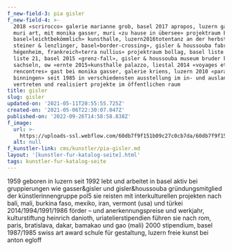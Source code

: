 ```yaml
---
f_new-field-3: pia gisler
f_new-field-4: >-
  2018 «scrirocco» galerie marianne grob, basel 2017 apropos, luzern galerie
  muri art, mit monika gasser, muri «zu hause in übersee» projektraum bollag,
  basel«leichtbekömmlich» kunsthalle, luzern2016totentanz an der herbstmesse
  steiner & lenzlinger, basel«border-crossing», gisler & houssouba fabrikculture
  hégenheim, frankreich«terra nullius» projektraum bollag, basel liste total,
  liste 21, basel 2015 «grenz-fall», gisler & houssouba museum bruder klaus,
  sachseln, ow «ernte 2015»kunsthalle palazzo, liestal 2014 «voyages et
  rencontres» gast bei monika gasser, galerie kriens, luzern 2010 «paradies
  binningen» seit 1985 in verschiedensten ausstellung im in- und ausland
  vertreten und realisiert projekte im öffentlichen raum
title: gisler
slug: gisler
updated-on: '2021-05-11T20:55:55.725Z'
created-on: '2021-05-06T22:30:07.047Z'
published-on: '2022-09-26T14:58:58.838Z'
f_image:
  url: >-
    https://uploads-ssl.webflow.com/60db7f9f151b09c27c0cb7da/60db7f9f151b0936b00cba41_gisler.jpg
  alt: null
f_kunstler-link: cms/kunstler/pia-gisler.md
layout: '[kunstler-fur-katalog-seite].html'
tags: kunstler-fur-katalog-seite
---
```


1959 geboren in luzern seit 1992 lebt und arbeitet in basel aktiv bei gruppierungen wie gasser&gisler und gisler&houssouba gründungsmitglied der künstlerinnengruppe pol5 sie reisten mit interkulturellen projekten nach bali, mali, burkina faso, mexiko, iran, vermont (usa) und türkei 2014/1994/1991/1986 förder – und anerkennungspreise und werkjahr, kulturstiftung heinrich danioth, uriatelierstipendien führen sie nach rom, paris, bratislava, dakar, bamakao und gao (mali) 2000 stipendium, basel 1987/1985 swiss art award schule für gestaltung, luzern freie kunst bei anton egloff
